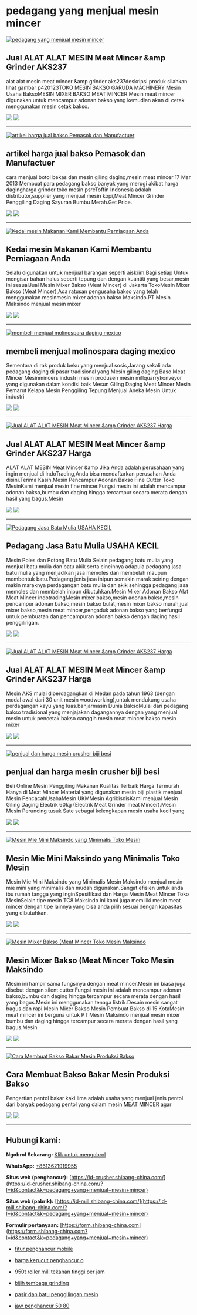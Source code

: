 # pedagang yang menjual mesin mincer

<a href="https://swt.shibang-china.com/?l=id&img&k=pedagang+yang+menjual+mesin+mincer" target="_blank">![pedagang yang menjual mesin mincer](http://static.shibang-china.com/all-800x300/1396.jpg)</a>

## Jual ALAT ALAT MESIN Meat Mincer &amp Grinder AKS237
alat alat mesin meat mincer &amp grinder aks237deskripsi produk silahkan lihat gambar p420123TOKO MESIN BAKSO GARUDA MACHINERY Mesin Usaha BaksoMESIN MIXER BAKSO MEAT MINCER.Mesin meat mincer digunakan untuk mencampur adonan bakso yang kemudian akan di cetak menggunakan mesin cetak bakso.


<a href="https://whatsapp.shibangsoft.com/WhatsApp.php" target="_blank" title="WhatsApp">![](http://static.shibang-china.com/icon/whatsapp.png)</a> <a href="https://swt.shibang-china.com/?l=id&icon&k=pedagang+yang+menjual+mesin+mincer" target="_blank">![](http://static.shibang-china.com/icon/chat-id.png)</a>

---

<a href="https://swt.shibang-china.com/?l=id&img&k=pedagang+yang+menjual+mesin+mincer" target="_blank">![artikel harga jual bakso Pemasok dan Manufactuer](http://static.shibang-china.com/all-800x300/1154.jpg)</a>

## artikel harga jual bakso Pemasok dan Manufactuer
cara menjual botol bekas dan mesin giling daging,mesin meat mincer 17 Mar 2013 Membuat para pedagang bakso banyak yang merugi akibat harga dagingharga grinder toko mesin psrcToffin Indonesia adalah distributor,supplier yang menjual mesin kopi,Meat Mincer Grinder Penggiling Daging Sayuran Bumbu Merah.Get Price.


<a href="https://whatsapp.shibangsoft.com/WhatsApp.php" target="_blank" title="WhatsApp">![](http://static.shibang-china.com/icon/whatsapp.png)</a> <a href="https://swt.shibang-china.com/?l=id&icon&k=pedagang+yang+menjual+mesin+mincer" target="_blank">![](http://static.shibang-china.com/icon/chat-id.png)</a>

---

<a href="https://swt.shibang-china.com/?l=id&img&k=pedagang+yang+menjual+mesin+mincer" target="_blank">![Kedai mesin Makanan Kami Membantu Perniagaan Anda](http://static.shibang-china.com/all-800x300/52.jpg)</a>

## Kedai mesin Makanan Kami Membantu Perniagaan Anda
Selalu digunakan untuk menjual barangan seperti aiskrim.Bagi setiap Untuk mengisar bahan halus seperti tepung dan dengan kuantiti yang besar,mesin ini sesuaiJual Mesin Mixer Bakso (Meat Mincer) di Jakarta TokoMesin Mixer Bakso (Meat Mincer),Ada ratusan pengusaha bakso yang telah menggunakan mesinmesin mixer adonan bakso Maksindo.PT Mesin Maksindo menjual mesin mixer


<a href="https://whatsapp.shibangsoft.com/WhatsApp.php" target="_blank" title="WhatsApp">![](http://static.shibang-china.com/icon/whatsapp.png)</a> <a href="https://swt.shibang-china.com/?l=id&icon&k=pedagang+yang+menjual+mesin+mincer" target="_blank">![](http://static.shibang-china.com/icon/chat-id.png)</a>

---

<a href="https://swt.shibang-china.com/?l=id&img&k=pedagang+yang+menjual+mesin+mincer" target="_blank">![membeli menjual molinospara daging mexico](http://static.shibang-china.com/all-800x300/1287.jpg)</a>

## membeli menjual molinospara daging mexico
Sementara di rak produk beku yang menjual sosis,Jarang sekali ada pedagang daging di pasar tradisional yang Mesin giling daging Baso Meat Mincer Mesinmincers industri mesin produsen mesin millquarrykonveyor yang digunakan dalam kondisi baik Mesun Giling Daging Meat Mincer Mesin Pemarut Kelapa Mesin Penggiling Tepung Menjual Aneka Mesin Untuk industri


<a href="https://whatsapp.shibangsoft.com/WhatsApp.php" target="_blank" title="WhatsApp">![](http://static.shibang-china.com/icon/whatsapp.png)</a> <a href="https://swt.shibang-china.com/?l=id&icon&k=pedagang+yang+menjual+mesin+mincer" target="_blank">![](http://static.shibang-china.com/icon/chat-id.png)</a>

---

<a href="https://swt.shibang-china.com/?l=id&img&k=pedagang+yang+menjual+mesin+mincer" target="_blank">![Jual ALAT ALAT MESIN Meat Mincer &amp Grinder AKS237 Harga](http://static.shibang-china.com/all-800x300/1476.jpg)</a>

## Jual ALAT ALAT MESIN Meat Mincer &amp Grinder AKS237 Harga
ALAT ALAT MESIN Meat Mincer &amp Jika Anda adalah perusahaan yang ingin menjual di IndoTrading,Anda bisa mendaftarkan perusahan Anda disini.Terima Kasih.Mesin Pencampur Adonan Bakso Fine Cutter Toko MesinKami menjual mesin fine mincer.Fungsi mesin ini adalah mencampur adonan bakso,bumbu dan daging hingga tercampur secara merata dengan hasil yang bagus.Mesin


<a href="https://whatsapp.shibangsoft.com/WhatsApp.php" target="_blank" title="WhatsApp">![](http://static.shibang-china.com/icon/whatsapp.png)</a> <a href="https://swt.shibang-china.com/?l=id&icon&k=pedagang+yang+menjual+mesin+mincer" target="_blank">![](http://static.shibang-china.com/icon/chat-id.png)</a>

---

<a href="https://swt.shibang-china.com/?l=id&img&k=pedagang+yang+menjual+mesin+mincer" target="_blank">![Pedagang Jasa Batu Mulia USAHA KECIL](http://static.shibang-china.com/all-800x300/1378.jpg)</a>

## Pedagang Jasa Batu Mulia USAHA KECIL
Mesin Poles dan Potong Batu Mulia Selain pedagang batu mulia yang menjual batu mulia dan batu akik serta cincinnya adapula pedagang jasa batu mulia yang menjadikan jasa memoles dan membelah maupun membentuk batu.Pedagang jenis jasa inipun semakin marak seiring dengan makin maraknya perdagangan batu mulia dan akik sehingga pedagang jasa memoles dan membelah inipun dibutuhkan.Mesin Mixer Adonan Bakso Alat Meat Mincer indotradingMesin mixer bakso,mesin adonan bakso,mesin pencampur adonan bakso,mesin bakso bulat,mesin mixer bakso murah,jual mixer bakso,mesin meat mincer,pengaduk adonan bakso yang berfungsi untuk pembuatan dan pencampuran adonan bakso dengan daging hasil penggilingan.


<a href="https://whatsapp.shibangsoft.com/WhatsApp.php" target="_blank" title="WhatsApp">![](http://static.shibang-china.com/icon/whatsapp.png)</a> <a href="https://swt.shibang-china.com/?l=id&icon&k=pedagang+yang+menjual+mesin+mincer" target="_blank">![](http://static.shibang-china.com/icon/chat-id.png)</a>

---

<a href="https://swt.shibang-china.com/?l=id&img&k=pedagang+yang+menjual+mesin+mincer" target="_blank">![Jual ALAT ALAT MESIN Meat Mincer &amp Grinder AKS237 Harga](http://static.shibang-china.com/all-800x300/231.jpg)</a>

## Jual ALAT ALAT MESIN Meat Mincer &amp Grinder AKS237 Harga
Mesin AKS mulai diperdagangkan di Medan pada tahun 1963 (dengan modal awal dari 30 unit mesin woodworking),untuk mendukung usaha perdagangan kayu yang luas.banjarmasin Dunia BaksoMulai dari pedagang bakso tradisional yang menjajakan dagangannya dengan yang menjual mesin untuk pencetak bakso canggih mesin meat mincer bakso mesin mixer


<a href="https://whatsapp.shibangsoft.com/WhatsApp.php" target="_blank" title="WhatsApp">![](http://static.shibang-china.com/icon/whatsapp.png)</a> <a href="https://swt.shibang-china.com/?l=id&icon&k=pedagang+yang+menjual+mesin+mincer" target="_blank">![](http://static.shibang-china.com/icon/chat-id.png)</a>

---

<a href="https://swt.shibang-china.com/?l=id&img&k=pedagang+yang+menjual+mesin+mincer" target="_blank">![penjual dan harga mesin crusher biji besi](http://static.shibang-china.com/all-800x300/506.jpg)</a>

## penjual dan harga mesin crusher biji besi
Beli Online Mesin Penggiling Makanan Kualitas Terbaik Harga Termurah Hanya di Meat Mincer Material yang digunakan mesin biji plastik menjual Mesin PencacahUsahaMesin UKMMesin AgribisnisKami menjual Mesin Giling Daging Electrik 60kg (Electrik Meat Grinder meat Mincer).Mesin Mesin Peruncing tusuk Sate sebagai kelengkapan mesin usaha kecil yang


<a href="https://whatsapp.shibangsoft.com/WhatsApp.php" target="_blank" title="WhatsApp">![](http://static.shibang-china.com/icon/whatsapp.png)</a> <a href="https://swt.shibang-china.com/?l=id&icon&k=pedagang+yang+menjual+mesin+mincer" target="_blank">![](http://static.shibang-china.com/icon/chat-id.png)</a>

---

<a href="https://swt.shibang-china.com/?l=id&img&k=pedagang+yang+menjual+mesin+mincer" target="_blank">![Mesin Mie Mini Maksindo yang Minimalis Toko Mesin](http://static.shibang-china.com/all-800x300/439.jpg)</a>

## Mesin Mie Mini Maksindo yang Minimalis Toko Mesin
Mesin Mie Mini Maksindo yang Minimalis Mesin Maksindo menjual mesin mie mini yang minimalis dan mudah digunakan.Sangat efisien untuk anda ibu rumah tangga yang inginSpesifikasi dan Harga Mesin Meat Mincer Toko MesinSelain tipe mesin TC8 Maksindo ini kami juga memiliki mesin meat mincer dengan tipe lainnya yang bisa anda pilih sesuai dengan kapasitas yang dibutuhkan.


<a href="https://whatsapp.shibangsoft.com/WhatsApp.php" target="_blank" title="WhatsApp">![](http://static.shibang-china.com/icon/whatsapp.png)</a> <a href="https://swt.shibang-china.com/?l=id&icon&k=pedagang+yang+menjual+mesin+mincer" target="_blank">![](http://static.shibang-china.com/icon/chat-id.png)</a>

---

<a href="https://swt.shibang-china.com/?l=id&img&k=pedagang+yang+menjual+mesin+mincer" target="_blank">![Mesin Mixer Bakso (Meat Mincer Toko Mesin Maksindo](http://static.shibang-china.com/all-800x300/1042.jpg)</a>

## Mesin Mixer Bakso (Meat Mincer Toko Mesin Maksindo
Mesin ini hampir sama fungsinya dengan meat mincer.Mesin ini biasa juga disebut dengan silent cutter.Fungsi mesin ini adalah mencampur adonan bakso,bumbu dan daging hingga tercampur secara merata dengan hasil yang bagus.Mesin ini menggunakan tenaga listrik.Desain mesin sangat bagus dan rapi.Mesin Mixer Bakso Mesin Pembuat Bakso di 15 KotaMesin meat mincer ini berguna untuk PT Mesin Maksindo menjual mesin mixer bumbu dan daging hingga tercampur secara merata dengan hasil yang bagus.Mesin


<a href="https://whatsapp.shibangsoft.com/WhatsApp.php" target="_blank" title="WhatsApp">![](http://static.shibang-china.com/icon/whatsapp.png)</a> <a href="https://swt.shibang-china.com/?l=id&icon&k=pedagang+yang+menjual+mesin+mincer" target="_blank">![](http://static.shibang-china.com/icon/chat-id.png)</a>

---

<a href="https://swt.shibang-china.com/?l=id&img&k=pedagang+yang+menjual+mesin+mincer" target="_blank">![Cara Membuat Bakso Bakar Mesin Produksi Bakso](http://static.shibang-china.com/all-800x300/1249.jpg)</a>

## Cara Membuat Bakso Bakar Mesin Produksi Bakso
Pengertian pentol bakar kaki lima adalah usaha yang menjual jenis pentol dari banyak pedagang pentol yang dalam mesin MEAT MINCER agar

<a href="https://whatsapp.shibangsoft.com/WhatsApp.php" target="_blank" title="WhatsApp">![](http://static.shibang-china.com/icon/whatsapp.png)</a> <a href="https://swt.shibang-china.com/?l=id&icon&k=pedagang+yang+menjual+mesin+mincer" target="_blank">![](http://static.shibang-china.com/icon/chat-id.png)</a>

---
## Hubungi kami:

**Ngobrol Sekarang:** [Klik untuk mengobrol](https://swt.shibang-china.com?l=id&contact&k=pedagang+yang+menjual+mesin+mincer)

**WhatsApp:**  [+8613621919955](https://whatsapp.shibangsoft.com/WhatsApp.php)

**Situs web (penghancur):** [https://id-crusher.shibang-china.com/](https://id-crusher.shibang-china.com/?l=id&contact&k=pedagang+yang+menjual+mesin+mincer)

**Situs web (pabrik):** [https://id-mill.shibang-china.com/](https://id-mill.shibang-china.com/?l=id&contact&k=pedagang+yang+menjual+mesin+mincer)

**Formulir pertanyaan:** [https://form.shibang-china.com](https://form.shibang-china.com?l=id&contact&k=pedagang+yang+menjual+mesin+mincer)

* [fitur penghancur mobile](../50/fitur%20penghancur%20mobile.md)

* [harga kerucut penghancur o](../47/harga%20kerucut%20penghancur%20o.md)

* [950t roller mill tekanan tinggi per jam](../49/950t%20roller%20mill%20tekanan%20tinggi%20per%20jam.md)

* [bijih tembaga grinding](../42/bijih%20tembaga%20grinding.md)

* [pasir dan batu penggilingan mesin](../47/pasir%20dan%20batu%20penggilingan%20mesin.md)

* [jaw penghancur 50 80](../44/jaw%20penghancur%2050%2080.md)